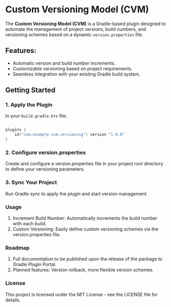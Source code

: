 # Custom Versioning Model (CVM)

The **Custom Versioning Model (CVM)** is a Gradle-based plugin designed to automate the management of project versions, build numbers, and versioning schemes based on a dynamic `version.properties` file.

## Features:
- Automatic version and build number increments.
- Customizable versioning based on project requirements.
- Seamless integration with your existing Gradle build system.

## Getting Started

### 1. Apply the Plugin
In your `build.gradle.kts` file:
```kotlin

plugins {
    id("com.example.cvm.versioning") version "1.0.0"
}
```
### 2. Configure version.properties
Create and configure a version.properties file in your project root directory to define your versioning parameters.

### 3. Sync Your Project
Run Gradle sync to apply the plugin and start version management.

### Usage
1. Increment Build Number: Automatically increments the build number with each build.
2. Custom Versioning: Easily define custom versioning schemes via the version.properties file.
### Roadmap
1. Full documentation to be published upon the release of the package to Gradle Plugin Portal.
2. Planned features: Version rollback, more flexible version schemes.
### License
This project is licensed under the MIT License - see the LICENSE file for details.
